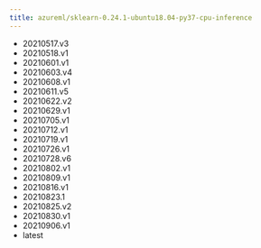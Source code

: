 ```yaml
---
title: azureml/sklearn-0.24.1-ubuntu18.04-py37-cpu-inference
---
```

- 20210517.v3
- 20210518.v1
- 20210601.v1
- 20210603.v4
- 20210608.v1
- 20210611.v5
- 20210622.v2
- 20210629.v1
- 20210705.v1
- 20210712.v1
- 20210719.v1
- 20210726.v1
- 20210728.v6
- 20210802.v1
- 20210809.v1
- 20210816.v1
- 20210823.1
- 20210825.v2
- 20210830.v1
- 20210906.v1
- latest
